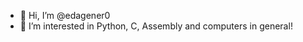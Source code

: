 - 👋 Hi, I’m @edagener0
- 👀 I’m interested in Python, C, Assembly and computers in general!

<!---
edagener0/edagener0 is a ✨ special ✨ repository because its `README.md` (this file) appears on your GitHub profile.
You can click the Preview link to take a look at your changes.
--->
